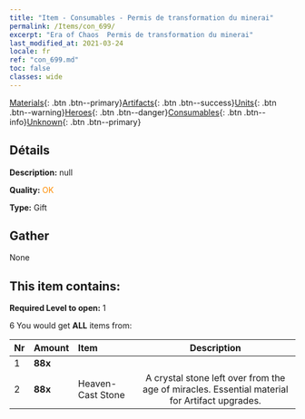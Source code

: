 ```yaml
---
title: "Item - Consumables - Permis de transformation du minerai"
permalink: /Items/con_699/
excerpt: "Era of Chaos  Permis de transformation du minerai"
last_modified_at: 2021-03-24
locale: fr
ref: "con_699.md"
toc: false
classes: wide
---
```

 [Materials](/fr/Items/){: .btn .btn--primary}[Artifacts](/fr/Items/Artifacts/){: .btn .btn--success}[Units](/fr/Items/Units/){: .btn .btn--warning}[Heroes](/fr/Items/Heroes/){: .btn .btn--danger}[Consumables](/fr/Items/Consumables/){: .btn .btn--info}[Unknown](/fr/Items/Unknown/){: .btn .btn--primary}

## Détails
 **Description:** null

 **Quality:** <span style="color: #FF8C00">OK</span>

 **Type:** Gift

## Gather

  None

## This item contains:

 **Required Level to open:** 1

 6 You would get **ALL** items  from:

  | Nr | Amount |     Item    | Description |
  |:---|:-------|:------------|:-----------:|
  | 1 |  **88x** | <i class="fas fa-gem"/> |  | 
  | 2 |  **88x** | Heaven-Cast Stone | A crystal stone left over from the age of miracles. Essential material for Artifact upgrades.  | 
